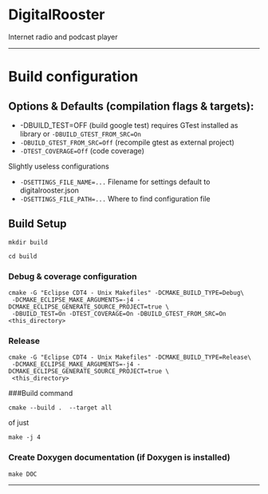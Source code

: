 DigitalRooster
===================

Internet radio and podcast player


-----
# Build configuration

## Options & Defaults (compilation flags & targets):
- -DBUILD_TEST=OFF      (build google test)
                        requires GTest installed as library or `-DBUILD_GTEST_FROM_SRC=On`
- `-DBUILD_GTEST_FROM_SRC=Off` (recompile gtest as external project)
- `-DTEST_COVERAGE=Off`   (code coverage)

Slightly useless configurations
- `-DSETTINGS_FILE_NAME=...` Filename for settings default to digitalrooster.json
- `-DSETTINGS_FILE_PATH=...` Where to find configuration file

## Build Setup
	
	mkdir build
	
	cd build



### Debug & coverage configuration	

	cmake -G "Eclipse CDT4 - Unix Makefiles" -DCMAKE_BUILD_TYPE=Debug\
	 -DCMAKE_ECLIPSE_MAKE_ARGUMENTS=-j4 -DCMAKE_ECLIPSE_GENERATE_SOURCE_PROJECT=true \
	 -DBUILD_TEST=On -DTEST_COVERAGE=On -DBUILD_GTEST_FROM_SRC=On <this_directory>

### Release

	cmake -G "Eclipse CDT4 - Unix Makefiles" -DCMAKE_BUILD_TYPE=Release\
	 -DCMAKE_ECLIPSE_MAKE_ARGUMENTS=-j4 -DCMAKE_ECLIPSE_GENERATE_SOURCE_PROJECT=true \
	 <this_directory>

###Build command
	
	cmake --build .  --target all
	
of just 
	
	make -j 4
	
### Create Doxygen documentation (if Doxygen is installed)

	make DOC
	
-------






